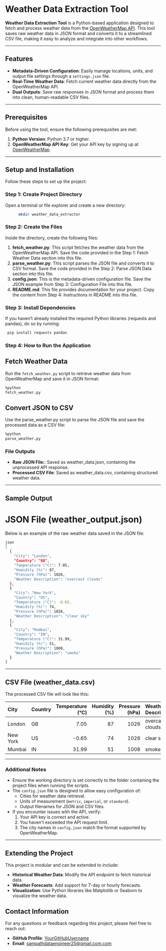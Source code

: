 # Weather Data Extraction Tool  

**Weather Data Extraction Tool** is a Python-based application designed to fetch and process weather data from the [OpenWeatherMap API](https://openweathermap.org/api). This tool saves raw weather data in JSON format and converts it to a streamlined CSV file, making it easy to analyze and integrate into other workflows.  

---

## Features  

- **Metadata-Driven Configuration**: Easily manage locations, units, and output file settings through a `settings.json` file.  
- **Real-Time Weather Data**: Fetch current weather data directly from the OpenWeatherMap API.  
- **Dual Outputs**: Save raw responses in JSON format and process them into clean, human-readable CSV files.  

---

## Prerequisites  

Before using the tool, ensure the following prerequisites are met:  
1. **Python Version**: Python 3.7 or higher.  
2. **OpenWeatherMap API Key**: Get your API key by signing up at [OpenWeatherMap](https://openweathermap.org/api).  

---

## Setup and Installation  

Follow these steps to set up the project:

### Step 1: Create Project Directory  
Open a terminal or file explorer and create a new directory:  
  ```bash
        mkdir weather_data_extractor
   ```

### Step 2: Create the Files 
Inside the directory, create the following files:
1. **fetch_weather.py**:
This script fetches the weather data from the OpenWeatherMap API.
Save the code provided in the Step 1: Fetch Weather Data section into this file.
2. **parse_weather.py**:
This script parses the JSON file and converts it to CSV format.
Save the code provided in the Step 2: Parse JSON Data section into this file.
3.  **config.json**:
This is the metadata-driven configuration file.
Save the JSON example from Step 3: Configuration File into this file.
4. **README.md**:
This file provides documentation for your project.
Copy the content from Step 4: Instructions in README into this file.

### Step 3: Install Dependencies 
 If you haven’t already installed the required Python libraries (requests and pandas), do so by running:
 ```bash
  pip install requests pandas
```

### Step 4: How to Run the Application

## Fetch Weather Data 
Run the `fetch_weather.py` script to retrieve weather data from OpenWeatherMap and save it in JSON format:
```bash
%python
fetch_weather.py
```

## Convert JSON to CSV

Use the parse_weather.py script to parse the JSON file and save the processed data as a CSV file:
```bash
%python
parse_weather.py
```
### File Outputs

- **Raw JSON File:**: Saved as weather_data.json, containing the unprocessed API response.
- **Processed CSV File**: Saved as weather_data.csv, containing structured weather data.
  
---

## Sample Output
# JSON File (weather_output.json)

Below is an example of the raw weather data saved in the JSON file:
```bash
json
[
  {
    "City": "London",
    "Country": "GB",
    "Temperature (°C)": 7.05,
    "Humidity (%)": 87,
    "Pressure (hPa)": 1026,
    "Weather Description": "overcast clouds"
  },
  {
    "City": "New York",
    "Country": "US",
    "Temperature (°C)": -0.65,
    "Humidity (%)": 74,
    "Pressure (hPa)": 1026,
    "Weather Description": "clear sky"
  },
  {
    "City": "Mumbai",
    "Country": "IN",
    "Temperature (°C)": 31.99,
    "Humidity (%)": 51,
    "Pressure (hPa)": 1008,
    "Weather Description": "smoke"
  }
]
```
---
## CSV File (weather_data.csv)
The processed CSV file will look like this:

| City     | Country   |   Temperature (°C) |   Humidity (%) |   Pressure (hPa) | Weather Description   |
|:---------|:----------|-------------------:|---------------:|-----------------:|:----------------------|
| London   | GB        |               7.05 |             87 |             1026 | overcast clouds       |
| New York | US        |              -0.65 |             74 |             1026 | clear sky             |
| Mumbai   | IN        |              31.99 |             51 |             1008 | smoke                 |


---
### Additional Notes

- Ensure the working directory is set correctly to the folder containing the project files when running the scripts.
- The `config.json` file is designed to allow easy configuration of:
  - Cities for weather data retrieval.
  - Units of measurement (`metric`, `imperial`, or `standard`).
  - Output filenames for JSON and CSV files.
- If you encounter issues with the API, verify:
  1. Your API key is correct and active.
  2. You haven't exceeded the API request limit.
  3. The city names in `config.json` match the format supported by OpenWeatherMap.

---

## Extending the Project

This project is modular and can be extended to include:
- **Historical Weather Data**: Modify the API endpoint to fetch historical data.
- **Weather Forecasts**: Add support for 7-day or hourly forecasts.
- **Visualization**: Use Python libraries like Matplotlib or Seaborn to visualize the weather data.

## Contact Information

For any questions or feedback regarding this project, please feel free to reach out:

- **GitHub Profile**: [YourGitHubUsername](https://github.com/YourGitHubUsername)
- **Email**: sampathdataengineer25@gmail.com.com



